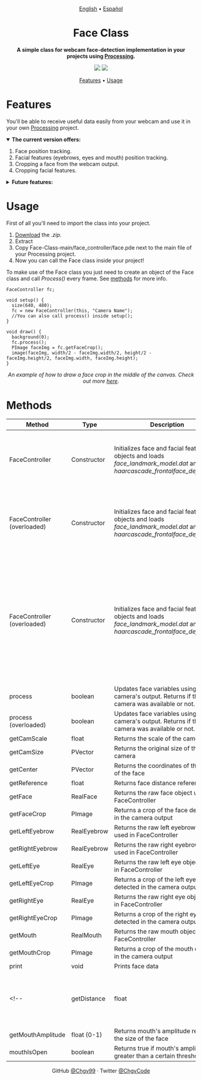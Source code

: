 <p align="center">
  <a href="https://github.com/Chgv99/Face-Class/blob/main/README.md">English</a> • <a href="https://github.com/Chgv99/Face-Class/blob/main/README(es).md">Español</a>
</p>

<h1 align="center">
 Face Class
</h1>
<!--<h1 style="display: none">
  EY
</h1>-->
<p align="center">
 <b>A simple class for webcam face-detection implementation in your projects using <a href="https://processing.org/">Processing</a>.</b>
</p>
<p align="center">
 <img src="https://img.shields.io/badge/Project-WIP-orange"> <img src="https://img.shields.io/badge/Documentation-Outdated-orange">
</p>
<p align="center">
 <a href="">Features</a> • <a href="">Usage</a>
</p>

<!--<p align="center">
 This is a project 
</p>-->

<!--<h1>Index</h1>
<details>
 <summary>Expand</summary>
 
 1. Description
 2. Usage
    * With some
    * Sub bullets
</details>-->

<!--<p align="center">
  <img width="460" height="300" src="https://github.com/Chgv99/Pong/blob/main/preview.gif">
</p>-->

# Features

You'll be able to receive useful data easily from your webcam and use it in your own [Processing](https://processing.org/) project.

<details open>
  <summary><b>The current version offers:</b></summary>

1. Face position tracking.
2. Facial features (eyebrows, eyes and mouth) position tracking.
3. Cropping a face from the webcam output.
4. Cropping facial features.
  
</details>

<details>
<summary><b>Future features:</b></summary>

1. Get a measurement of eyes and mouth amplitude.
2. Get a measurement of eyebrows height
3. Much more...
  
</details>

# Usage

First of all you'll need to import the class into your project.

1. [Download](https://github.com/Chgv99/Face-Class/archive/refs/heads/main.zip) the *.zip*.
2. Extract
3. Copy Face-Class-main/face_controller/face.pde next to the main file of your Processing project.
4. Now you can call the Face class inside your project!

To make use of the Face class you just need to create an object of the Face class and call *Process()* every frame. See [methods]() for more info.


```processing
FaceController fc;

void setup() {
  size(640, 480);
  fc = new FaceController(this, "Camera Name");
  //You can also call process() inside setup();
}

void draw() {  
  background(0);
  fc.process();
  PImage faceImg = fc.getFaceCrop();
  image(faceImg, width/2 - faceImg.width/2, height/2 - faceImg.height/2, faceImg.width, faceImg.height);
}
```
<p align="center">
 <i>An example of how to draw a face crop in the middle of the canvas. Check out more <a href="https://github.com/Chgv99/Face-Class/tree/main/Examples">here</a>.</i>
</p>


# Methods

| Method | Type        | Description                                              | Parameters           |
| ------ | ----------- | -------------------------------------------------------- | -------------------- |
| FaceController   | Constructor | Initializes face and facial features objects and loads *face_landmark_model.dat* and *haarcascade_frontalface_default.xml* | <ul><li>PApplet parent (normally *this*)</li><li>String camera</li></ul> |
| FaceController (overloaded)  | Constructor | Initializes face and facial features objects and loads *face_landmark_model.dat* and *haarcascade_frontalface_default.xml* | <ul><li>PApplet parent (normally *this*)</li><li>String camera</li><li>float size</li></ul> |
| FaceController (overloaded)   | Constructor | Initializes face and facial features objects and loads *face_landmark_model.dat* and *haarcascade_frontalface_default.xml* | <ul><li>PApplet parent (normally *this*)</li><li>String camera</li><li>float size</li><li>float upperOffset</li><li>float lowerOffset</li><li>float leftOffset</li><li>float rightOffset</li></ul> |
| process | boolean | Updates face variables using camera's output. Returns if the camera was available or not. |
| process (overloaded) | boolean | Updates face variables using camera's output. Returns if the camera was available or not. | boolean debug |
| getCamScale | float | Returns the scale of the camera |
| getCamSize | PVector | Returns the original size of the camera |
| getCenter | PVector | Returns the coordinates of the center of the face |
| getReference | float | Returns face distance reference |
| getFace | RealFace | Returns the raw face object used in FaceController |
| getFaceCrop | PImage | Returns a crop of the face detected in the camera output |
| getLeftEyebrow | RealEyebrow | Returns the raw left eyebrow object used in FaceController |
| getRightEyebrow | RealEyebrow | Returns the raw right eyebrow object used in FaceController |
| getLeftEye | RealEye | Returns the raw left eye object used in FaceController |
| getLeftEyeCrop | PImage | Returns a crop of the left eye detected in the camera output |
| getRightEye | RealEye | Returns the raw right eye object used in FaceController |
| getRightEyeCrop | PImage | Returns a crop of the right eye detected in the camera output |
| getMouth | RealMouth | Returns the raw mouth object used in FaceController |
| getMouthCrop | PImage | Returns a crop of the mouth detected in the camera output |
| print | void | Prints face data |
<!--| getDistance | float | Returns an approximate distance between the camera and the face of the user |
| getMouthAmplitude | float (0-1) | Returns mouth's amplitude relative to the size of the face |
| mouthIsOpen | boolean | Returns true if mouth's amplitude is greater than a certain threshold |-->



<p align="center">
 GitHub <a href="https://github.com/Chgv99">@Chgv99</a> · Twitter <a href="https://twitter.com/ChgvCode">@ChgvCode</a>
</p>
